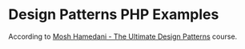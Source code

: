 # Design Patterns PHP Examples

According to <a href="https://codewithmosh.com/p/design-patterns" target="_blank">Mosh Hamedani - The Ultimate Design Patterns</a> course.

